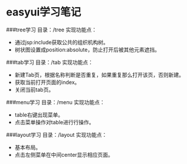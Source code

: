# easyui学习笔记

###tree学习
目录：/tree
实现功能点：
 * 通过jsp:include获取公共的组织机构树。
 * 树状图设置成position:absolute，防止打开后被其他元素遮挡。

###tab学习
目录：/tab
实现功能点：
 * 新建Tab页，根据名称判断是否重复，如果重复那么打开该页，否则新建。
 * 获取当前打开页面的index。
 * 关闭当前tab页。

###menu学习
目录：/menu
实现功能点：
* table右键出现菜单。
* 点击菜单操作对table进行行操作。

###layout学习
目录：/layout
实现功能点：
* 基本布局。
* 点击左侧菜单在中间center显示相应页面。